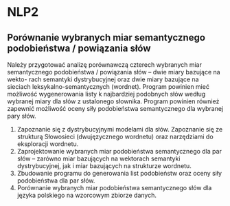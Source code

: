 # NLP2

## Porównanie wybranych miar semantycznego podobieństwa / powiązania słów

Należy przygotować analizę porównawczą czterech wybranych miar semantycznego podobieństwa / powiązania słów – dwie miary bazujące na wekto-
rach semantyki dystrybucyjnej oraz dwie miary bazujące na sieciach leksykalno-semantycznych (wordnet). Program powinien mieć możliwość wygenerowania listy k najbardziej podobnych słów według wybranej miary dla słów z ustalonego słownika. Program powinien również zapewnić możliwość oceny siły podobieństwa semantycznego dla wybranej pary słów.

1. Zapoznanie się z dystrybucyjnymi modelami dla słów. Zapoznanie się ze strukturą Słowosieci (dwujęzycznego wordnetu) oraz narzędziami do eksploracji wordnetu.  
2. Zaprojektowanie wybranych miar podobieństwa semantycznego dla par słów – zarówno miar bazujących na wektorach semantyki dystrybucyjnej, jak i miar bazujących na strukturze wordnetu.
3. Zbudowanie programu do generowania list podobieństw oraz oceny siły podobieństwa dla par słów.  
4. Porównanie wybranych miar podobieństwa semantycznego słów dla języka polskiego na wzorcowym zbiorze danych.
